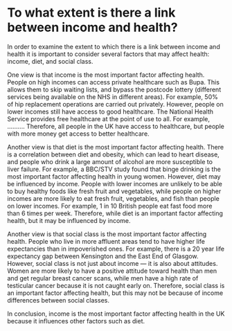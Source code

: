 # To what extent is there a link between income and health?

In order to examine the extent to which there is a link between income and health it is important to consider several factors that may affect health: income, diet, and social class.

One view is that income is the most important factor affecting health. People on high incomes can access private healthcare such as Bupa. This allows them to skip waiting lists, and bypass the postcode lottery (different services being available on the NHS in different areas). For example, 50% of hip replacement operations are carried out privately. However, people on lower incomes still have access to good healthcare. The National Health Service provides free healthcare at the point of use to all. For example, ………. Therefore, all people in the UK have access to healthcare, but people with more money get access to better healthcare.

Another view is that diet is the most important factor affecting health. There is a correlation between diet and obesity, which can lead to heart disease, and people who drink a large amount of alcohol are more susceptible to liver failure. For example, a BBC/STV study found that binge drinking is the most important factor affecting health in young women. However, diet may be influenced by income. People with lower incomes are unlikely to be able to buy healthy foods like fresh fruit and vegetables, while people on higher incomes are more likely to eat fresh fruit, vegetables, and fish than people on lower incomes. For example, 1 in 10 British people eat fast food more than 6 times per week. Therefore, while diet is an important factor affecting health, but it may be influenced by income.

Another view is that social class is the most important factor affecting health. People who live in more affluent areas tend to have higher life expectancies than in impoverished ones. For example, there is a 20 year life expectancy gap between Kensington and the East End of Glasgow. However, social class is not just about income — it is also about attitudes. Women are more likely to have a positive attitude toward health than men and get regular breast cancer scans, while men have a high rate of testicular cancer because it is not caught early on. Therefore, social class is an important factor affecting health, but this may not be because of income differences between social classes.

In conclusion, income is the most important factor affecting health in the UK because it influences other factors such as diet.